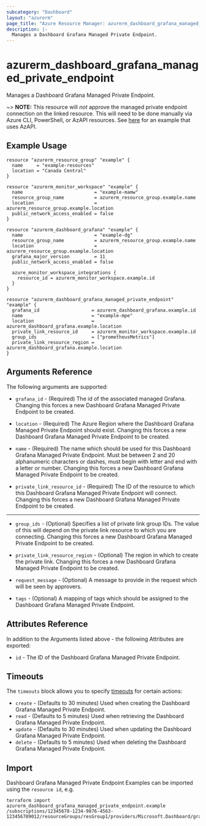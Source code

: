 ```yaml
---
subcategory: "Dashboard"
layout: "azurerm"
page_title: "Azure Resource Manager: azurerm_dashboard_grafana_managed_private_endpoint"
description: |-
  Manages a Dashboard Grafana Managed Private Endpoint.
---
```


# azurerm_dashboard_grafana_managed_private_endpoint

Manages a Dashboard Grafana Managed Private Endpoint.

~> **NOTE:** This resource will _not_ approve the managed private endpoint connection on the linked resource. This will need to be done manually via Azure CLI, PowerShell, or AzAPI resources. See [here](https://github.com/hashicorp/terraform-provider-azurerm/issues/23950#issuecomment-2035109970) for an example that uses AzAPI.

## Example Usage

```hcl
resource "azurerm_resource_group" "example" {
  name     = "example-resources"
  location = "Canada Central"
}

resource "azurerm_monitor_workspace" "example" {
  name                          = "example-mamw"
  resource_group_name           = azurerm_resource_group.example.name
  location                      = azurerm_resource_group.example.location
  public_network_access_enabled = false
}

resource "azurerm_dashboard_grafana" "example" {
  name                          = "example-dg"
  resource_group_name           = azurerm_resource_group.example.name
  location                      = azurerm_resource_group.example.location
  grafana_major_version         = 11
  public_network_access_enabled = false

  azure_monitor_workspace_integrations {
    resource_id = azurerm_monitor_workspace.example.id
  }
}

resource "azurerm_dashboard_grafana_managed_private_endpoint" "example" {
  grafana_id                   = azurerm_dashboard_grafana.example.id
  name                         = "example-mpe"
  location                     = azurerm_dashboard_grafana.example.location
  private_link_resource_id     = azurerm_monitor_workspace.example.id
  group_ids                    = ["prometheusMetrics"]
  private_link_resource_region = azurerm_dashboard_grafana.example.location
}
```

## Arguments Reference

The following arguments are supported:

- `grafana_id` - (Required) The id of the associated managed Grafana. Changing this forces a new Dashboard Grafana Managed Private Endpoint to be created.

- `location` - (Required) The Azure Region where the Dashboard Grafana Managed Private Endpoint should exist. Changing this forces a new Dashboard Grafana Managed Private Endpoint to be created.

- `name` - (Required) The name which should be used for this Dashboard Grafana Managed Private Endpoint. Must be between 2 and 20 alphanumeric characters or dashes, must begin with letter and end with a letter or number. Changing this forces a new Dashboard Grafana Managed Private Endpoint to be created.

- `private_link_resource_id` - (Required) The ID of the resource to which this Dashboard Grafana Managed Private Endpoint will connect. Changing this forces a new Dashboard Grafana Managed Private Endpoint to be created.

---

- `group_ids` - (Optional) Specifies a list of private link group IDs. The value of this will depend on the private link resource to which you are connecting. Changing this forces a new Dashboard Grafana Managed Private Endpoint to be created.

- `private_link_resource_region` - (Optional) The region in which to create the private link. Changing this forces a new Dashboard Grafana Managed Private Endpoint to be created.

- `request_message` - (Optional) A message to provide in the request which will be seen by approvers.

- `tags` - (Optional) A mapping of tags which should be assigned to the Dashboard Grafana Managed Private Endpoint.

## Attributes Reference

In addition to the Arguments listed above - the following Attributes are exported:

- `id` - The ID of the Dashboard Grafana Managed Private Endpoint.

## Timeouts

The `timeouts` block allows you to specify [timeouts](https://www.terraform.io/language/resources/syntax#operation-timeouts) for certain actions:

- `create` - (Defaults to 30 minutes) Used when creating the Dashboard Grafana Managed Private Endpoint.
- `read` - (Defaults to 5 minutes) Used when retrieving the Dashboard Grafana Managed Private Endpoint.
- `update` - (Defaults to 30 minutes) Used when updating the Dashboard Grafana Managed Private Endpoint.
- `delete` - (Defaults to 5 minutes) Used when deleting the Dashboard Grafana Managed Private Endpoint.

## Import

Dashboard Grafana Managed Private Endpoint Examples can be imported using the `resource id`, e.g.

```shell
terraform import azurerm_dashboard_grafana_managed_private_endpoint.example /subscriptions/12345678-1234-9876-4563-123456789012/resourceGroups/resGroup1/providers/Microsoft.Dashboard/grafana/workspace1/managedPrivateEndpoints/endpoint1
```
